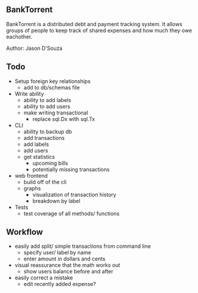 BankTorrent
-----------

BankTorrent is a distributed debt and payment tracking system. It allows
groups of people to keep track of shared expenses and how much they owe
eachother. 

Author: Jason D'Souza


Todo
----
- Setup foreign key relationships
  - add to db/schemas file
- Write ability
  - ability to add labels
  - ability to add users
  - make writing transactional
    - replace sql.Dx with sql.Tx
- CLI 
  - ability to backup db
  - add transactions
  - add labels
  - add users
  - get statistics
    - upcoming bills
    - potentially missing transactions
- web frontend
  - build off of the cli
  - graphs
    - visualization of transaction history
    - breakdown by label
- Tests
  - test coverage of all methods/ functions


Workflow
--------
- easily add split/ simple transactions from command line
  - specify user/ label by name
  - enter amount in dollars and cents
- visual reassurance that the math works out
  - show users balance before and after
- easily correct a mistake
  - edit recently added expense?
